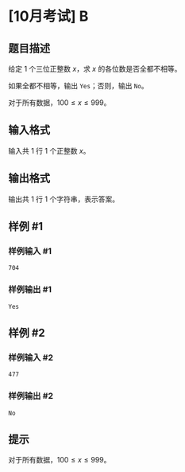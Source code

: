 # [10月考试] B

## 题目描述

给定 $1$ 个三位正整数 $x$，求 $x$ 的各位数是否全都不相等。

如果全都不相等，输出 `Yes`；否则，输出 `No`。

对于所有数据，$100\leq x\leq 999$。

## 输入格式

输入共 $1$ 行 $1$ 个正整数 $x$。

## 输出格式

输出共 $1$ 行 $1$ 个字符串，表示答案。

## 样例 #1

### 样例输入 #1

```
704
```

### 样例输出 #1

```
Yes
```

## 样例 #2

### 样例输入 #2

```
477
```

### 样例输出 #2

```
No
```

## 提示

对于所有数据，$100\leq x\leq 999$。